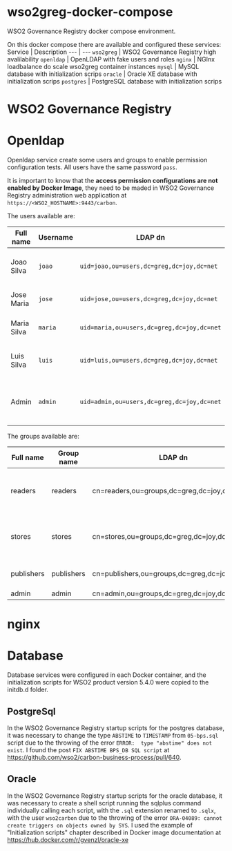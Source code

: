 # wso2greg-docker-compose
WSO2 Governance Registry docker compose environment.

On this docker compose there are available and configured these services:
Service | Description
 --- | ---
```wso2greg``` | WSO2 Governance Registry high avalilability
```openldap``` | OpenLDAP with fake users and roles
```nginx``` | NGInx loadbalance do scale wso2greg container instances
```mysql``` | MySQL database with initialization scrips
```oracle``` | Oracle XE database with initialization scrips
```postgres``` | PostgreSQL database with initialization scrips

# WSO2 Governance Registry

# Openldap
Openldap service create some users and groups to enable permission configuration tests. All users have the same password ```pass```.

It is important to know that the **access permission configurations are not enabled by Docker Image**, they need to be maded in WSO2 Governance Registry administration web application at ```https://<WSO2_HOSTNAME>:9443/carbon```.

The users available are:

Full name | Username | LDAP dn | Groups
 --- | --- | --- | ---
Joao Silva | ```joao``` | ```uid=joao,ou=users,dc=greg,dc=joy,dc=net``` | readers, stores and publishers
Jose Maria | ```jose``` | ```uid=jose,ou=users,dc=greg,dc=joy,dc=net``` | readers and stores
Maria Silva | ```maria``` | ```uid=maria,ou=users,dc=greg,dc=joy,dc=net``` | readers and stores
Luis Silva | ```luis``` | ```uid=luis,ou=users,dc=greg,dc=joy,dc=net``` | readers, stores and publishers
Admin | ```admin``` | ```uid=admin,ou=users,dc=greg,dc=joy,dc=net``` | readers, stores, publishers and admin

The groups available are:

Full name | Group name | LDAP dn | Group members
 --- | --- | --- | ---
 readers | readers | cn=readers,ou=groups,dc=greg,dc=joy,dc=net | joao, jose, maria, luis and admin
 stores | stores | cn=stores,ou=groups,dc=greg,dc=joy,dc=net | joao, jose, maria, luis and admin
 publishers | publishers | cn=publishers,ou=groups,dc=greg,dc=joy,dc=net | joao, luis and admin
 admin | admin | cn=admin,ou=groups,dc=greg,dc=joy,dc=net | admin

# nginx

# Database

Database services were configured in each Docker container, and the initialization scripts for WSO2 product version 5.4.0 were copied to the initdb.d folder.

## PostgreSql

In the WSO2 Governance Registry startup scripts for the postgres database, it was necessary to change the type ```ABSTIME``` to ```TIMESTAMP``` from ```05-bps.sql``` script due to the throwing of the error ```ERROR:  type "abstime" does not exist```. I found the post ```FIX ABSTIME BPS_DB SQL script``` at https://github.com/wso2/carbon-business-process/pull/640.

## Oracle

In the WSO2 Governance Registry startup scripts for the oracle database, it was necessary to create a shell script running the sqlplus command individually calling each script, with the ```.sql``` extension renamed to ```.sqlx```, with the user ```wso2carbon``` due to the throwing of the error ```ORA-04089: cannot create triggers on objects owned by SYS```. I used the example of "Initialization scripts" chapter described in Docker image documentation at https://hub.docker.com/r/gvenzl/oracle-xe